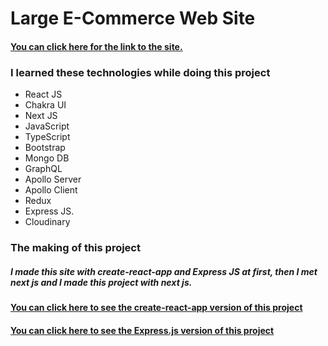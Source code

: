 # Large E-Commerce Web Site

#### [You can click here for the link to the site.](https://large.vercel.app/)

### I learned these technologies while doing this project

* React JS
* Chakra UI
* Next JS
* JavaScript
* TypeScript
* Bootstrap
* Mongo DB
* GraphQL
* Apollo Server
* Apollo Client
* Redux
* Express JS.
* Cloudinary


### The making of this project

##### I made this site with create-react-app and Express JS at first, then I met next js and I made this project with next js.

#### [You can click here to see the create-react-app version of this project](https://github.com/KamilcanCelik)
#### [You can click here to see the Express.js version of this project](https://github.com/KamilcanCelik)
